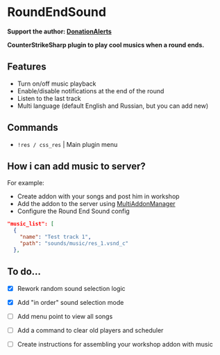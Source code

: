 # RoundEndSound

**Support the author: [DonationAlerts](https://www.donationalerts.com/r/gleb_khlebov)**

**CounterStrikeSharp plugin to play cool musics when a round ends.**

## Features
- Turn on/off music playback
- Enable/disable notifications at the end of the round
- Listen to the last track
- Multi language (default English and Russian, but you can add new)

## Commands
- `!res / css_res` | Main plugin menu

## How i can add music to server?
For example:
- Create addon with your songs and post him in workshop
- Add the addon to the server using [MultiAddonManager](https://github.com/Source2ZE/MultiAddonManager)
- Configure the Round End Sound config
```json
"music_list": [
  {
    "name": "Test track 1",
    "path": "sounds/music/res_1.vsnd_c"
  },
```

## To do...
- [x] Rework random sound selection logic
- [x] Add "in order" sound selection mode
- [ ] Add menu point to view all songs
- [ ] Аdd a command to clear old players and scheduler
- [ ] Create instructions for assembling your workshop addon with music



